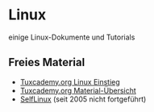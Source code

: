 # Linux

einige Linux-Dokumente und Tutorials

## Freies Material

* [Tuxcademy.org Linux Einstieg](https://www.tuxcademy.org/product/grd1/)
* [Tuxcademy.org Material-Übersicht](https://www.tuxcademy.org/media/all/)
* [SelfLinux](http://www.selflinux.org/) (seit 2005 nicht fortgeführt)
